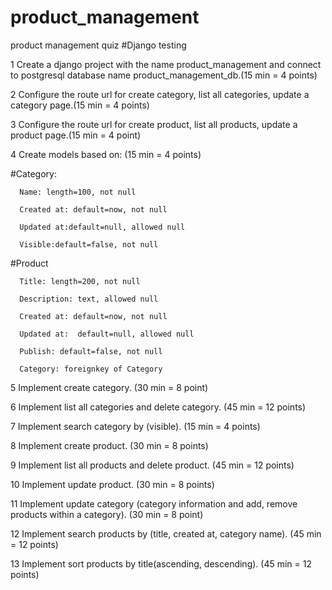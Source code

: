 # product_management
product management quiz 
                                              #Django testing

1 Create a django project with the name product_management and connect to postgresql database name product_management_db.(15 min = 4 points)

2 Configure the route url for create category, list all categories, update a category page.(15 min = 4 points)

3 Configure the route url for create product, list all products, update a product page.(15 min = 4 point)

4 Create models based on: (15 min = 4 points)

  #Category:

      Name: length=100, not null

      Created at: default=now, not null

      Updated at:default=null, allowed null

      Visible:default=false, not null

  #Product

      Title: length=200, not null

      Description: text, allowed null

      Created at: default=now, not null

      Updated at:  default=null, allowed null

      Publish: default=false, not null

      Category: foreignkey of Category


5 Implement create category. (30 min = 8 point)

6 Implement list all categories and delete category. (45 min = 12 points)

7 Implement  search category by (visible). (15 min = 4 points)

8 Implement create product. (30 min = 8 points)

9 Implement list all products and delete product. (45 min = 12 points)

10 Implement update product. (30 min = 8 points)

11 Implement update category (category information and add, remove products within a category). (30 min = 8 point)

12 Implement search products by (title, created at, category name). (45 min = 12 points)

13 Implement sort products by title(ascending, descending). (45 min = 12  points)


